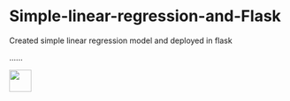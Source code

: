 # Simple-linear-regression-and-Flask
Created simple linear regression model and deployed in flask

......


<img src="https://media.giphy.com/media/vFKqnCdLPNOKc/giphy.gif" width="40" height="40" />
